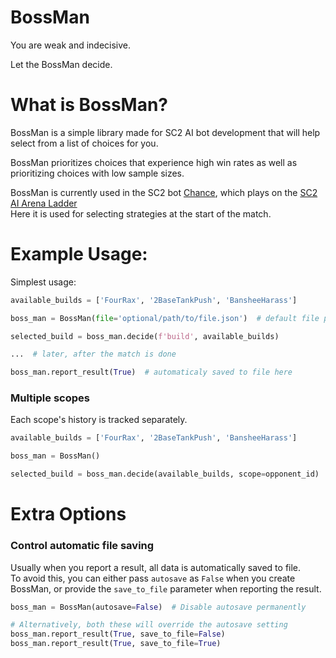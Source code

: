 # BossMan

You are weak and indecisive.

Let the BossMan decide.

# What is BossMan?

BossMan is a simple library made for SC2 AI bot development that will help select from a list of choices for you.

BossMan prioritizes choices that experience high win rates as well as prioritizing choices with low sample sizes.

BossMan is currently used in the SC2 bot [Chance](https://github.com/lladdy/chance-sc2), which plays on
the [SC2 AI Arena Ladder](https://aiarena.net/bots/117/)  
Here it is used for selecting strategies at the start of the match.

# Example Usage:

Simplest usage:

```python
available_builds = ['FourRax', '2BaseTankPush', 'BansheeHarass']

boss_man = BossMan(file='optional/path/to/file.json')  # default file path is ./data/bossman.json

selected_build = boss_man.decide(f'build', available_builds)

...  # later, after the match is done

boss_man.report_result(True)  # automaticaly saved to file here
```

### Multiple scopes

Each scope's history is tracked separately.

```python
available_builds = ['FourRax', '2BaseTankPush', 'BansheeHarass']

boss_man = BossMan()

selected_build = boss_man.decide(available_builds, scope=opponent_id)  # decides build based on opponent id
```

# Extra Options

### Control automatic file saving

Usually when you report a result, all data is automatically saved to file.  
To avoid this, you can either pass `autosave` as `False` when you create BossMan, or provide the `save_to_file`
parameter when reporting the result.

```python
boss_man = BossMan(autosave=False)  # Disable autosave permanently

# Alternatively, both these will override the autosave setting
boss_man.report_result(True, save_to_file=False)
boss_man.report_result(True, save_to_file=True)
```
